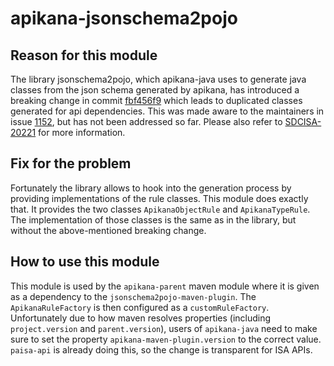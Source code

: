 # apikana-jsonschema2pojo

## Reason for this module

The library jsonschema2pojo, which apikana-java uses to generate java classes from the json schema
generated by apikana, has introduced a breaking change in commit
[fbf456f9](https://github.com/joelittlejohn/jsonschema2pojo/commit/fbf456f914a85b7f173290a1b553a2d0a1b21552)
which leads to duplicated classes generated for api dependencies. This was made aware to the
maintainers in issue [1152](https://github.com/joelittlejohn/jsonschema2pojo/issues/1152), but
has not been addressed so far. Please also refer to
[SDCISA-20221](https://jira.post.ch/browse/SDCISA-20221) for more information.

## Fix for the problem

Fortunately the library allows to hook into the generation process by providing implementations of the
rule classes. This module does exactly that. It provides the two classes `ApikanaObjectRule` and
`ApikanaTypeRule`. The implementation of those classes is the same as in the library, but without
the above-mentioned breaking change.

## How to use this module

This module is used by the `apikana-parent` maven module where it is given as a dependency
to the `jsonschema2pojo-maven-plugin`. The `ApikanaRuleFactory` is then configured as a
`customRuleFactory`. Unfortunately due to how maven resolves properties (including `project.version`
and `parent.version`), users of `apikana-java` need to make sure to set the property
`apikana-maven-plugin.version` to the correct value. `paisa-api` is already doing this, so the change
is transparent for ISA APIs.
